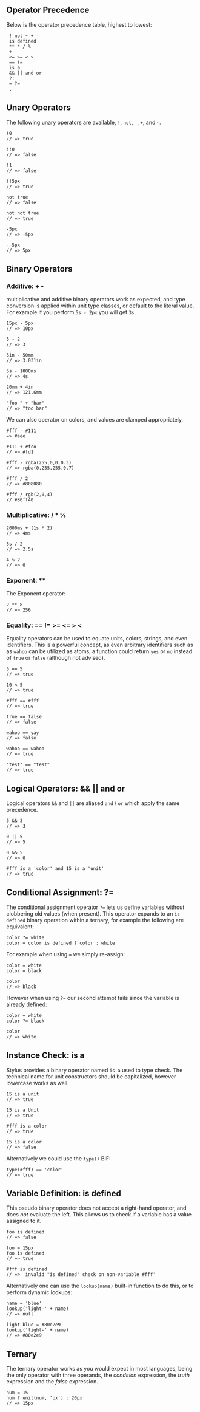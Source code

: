 
## Operator Precedence

Below is the operator precedence table, highest to lowest:

     ! not ~ + -
     is defined
     ** * / %
     + -
     <= >= < >
     == !=
     is a
     && || and or
     ?:
     = ?=
     ,

## Unary Operators

The following unary operators are available, `!`, `not`, `-`, `+`, and `~`.

    !0
    // => true
    
    !!0
    // => false

    !1
    // => false
    
    !!5px
    // => true

    not true
    // => false
    
    not not true
    // => true
    
    -5px
    // => -5px
    
    --5px
    // => 5px

## Binary Operators

### Additive: + -

multiplicative and additive binary operators work as expected, and type conversion is applied within unit type classes, or default to the literal value. For example if you perform `5s - 2px` you will get `3s`.

    15px - 5px
    // => 10px
    
    5 - 2
    // => 3
    
    5in - 50mm
    // => 3.031in
    
    5s - 1000ms
    // => 4s
    
    20mm + 4in
    // => 121.6mm

    "foo " + "bar"
    // => "foo bar"

We can also operator on colors, and values are clamped appropriately.

    #fff - #111
    => #eee
    
    #111 + #fco
    // => #fd1
    
    #fff - rgba(255,0,0,0.3)
    // => rgba(0,255,255,0.7)
    
    #fff / 2
    // => #808080
    
    #fff / rgb(2,0,4)
    // #80ff40

### Multiplicative: / * %

    2000ms + (1s * 2)
    // => 4ms

    5s / 2
    // => 2.5s

    4 % 2
    // => 0

### Exponent: **

The Exponent operator:

    2 ** 8
    // => 256

### Equality: == != >= <= > <

Equality operators can be used to equate units, colors, strings, and even identifiers. This is a powerful concept, as even arbitrary identifiers such as as `wahoo` can be utilized as atoms, a function could return `yes` or `no` instead of `true` or `false` (although not advised). 

    5 == 5
    // => true
    
    10 < 5
    // => true
    
    #fff == #fff
    // => true
    
    true == false
    // => false
    
    wahoo == yay
    // => false
    
    wahoo == wahoo
    // => true
    
    "test" == "test"
    // => true

## Logical Operators: && || and or

Logical operators `&&` and `||` are aliased `and` / `or` which apply the same precedence.

    5 && 3
    // => 3
    
    0 || 5
    // => 5
    
    0 && 5
    // => 0
    
    #fff is a 'color' and 15 is a 'unit'
    // => true

## Conditional Assignment: ?=

The conditional assignment operator `?=` lets us define variables without clobbering old values (when present). This operator expands to an `is defined` binary operation within a ternary, for example the following are equivalent:

    color ?= white
    color = color is defined ? color : white

For example when using `=` we simply re-assign:

    color = white
    color = black
    
    color
    // => black

However when using `?=` our second attempt fails since the variable is already defined:

    color = white
    color ?= black
    
    color
    // => white

## Instance Check: is a

Stylus provides a binary operator named `is a` used to type check. The technical name for unit constructors should be capitalized, however lowercase works as well.

    15 is a unit
    // => true
    
    15 is a Unit
    // => true
    
    #fff is a color
    // => true
    
    15 is a color
    // => false

Alternatively we could use the `type()` BIF:

    type(#fff) == 'color'
    // => true                                                                            

## Variable Definition: is defined

This pseudo binary operator does not accept a right-hand operator, and does _not_ evaluate the left. This allows us to check if a variable has a value assigned to it.

    foo is defined
    // => false
    
    foo = 15px
    foo is defined
    // => true
    
    #fff is defined
    // => 'invalid "is defined" check on non-variable #fff'

Alternatively one can use the `lookup(name)` built-in function to do this, or to perform dynamic lookups:

    name = 'blue'
    lookup('light-' + name)
    // => null
    
    light-blue = #80e2e9
    lookup('light-' + name)
    // => #80e2e9

## Ternary

The ternary operator works as you would expect in most languages, being the only operator with three operands, the _condition_ expression, the _truth_ expression and the _false_ expression.

    num = 15
    num ? unit(num, 'px') : 20px
    // => 15px
